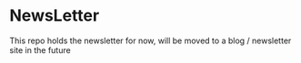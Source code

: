 # NewsLetter
This repo holds the newsletter for now, will be moved to a blog / newsletter site in the future
